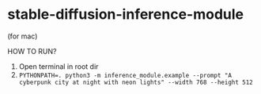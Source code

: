 # stable-diffusion-inference-module

(for mac)

HOW TO RUN?

1. Open terminal in root dir
2. `PYTHONPATH=. python3 -m inference_module.example --prompt "A cyberpunk city at night with neon lights" --width 768 --height 512`
